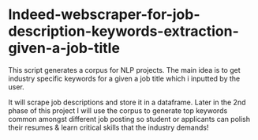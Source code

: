 # Indeed-webscraper-for-job-description-keywords-extraction-given-a-job-title
This script generates a corpus for NLP projects.
The main idea is to get industry specific keywords for a given a job title which i inputted by the user. 

It will scrape job descriptions and store it in a dataframe. Later in the 2nd phase of this project I will use the corpus to generate top keywords common amongst different job posting so student or applicants can polish their resumes & learn critical skills that the industry demands! 


